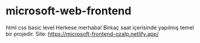 # microsoft-web-frontend
html css basic level
Herkese merhaba!
Birkaç saat içerisinde yapılmış temel bir projedir.
Site: https://microsoft-frontend-ozalp.netlify.app/

